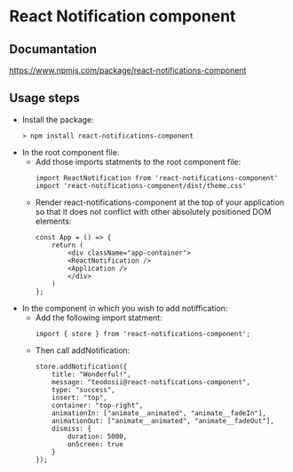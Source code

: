 # React Notification component

## Documantation
https://www.npmjs.com/package/react-notifications-component

## Usage steps
- Install the package: 
    ```
    > npm install react-notifications-component
    ```
- In the root component file:
    - Add those imports statments to the root component file: 
        ```
        import ReactNotification from 'react-notifications-component'
        import 'react-notifications-component/dist/theme.css'
        ```
    - Render react-notifications-component at the top of your application so that it does not conflict with other absolutely positioned DOM elements:
        ```
        const App = () => {
            return (
                <div className="app-container">
                <ReactNotification />
                <Application />
                </div>
            )
        };
        ```
- In the component in which you wish to add notiffication:
    - Add the following import statment:
        ```
        import { store } from 'react-notifications-component';
        ```
    - Then call addNotification:
        ```
        store.addNotification({
            title: "Wonderful!",
            message: "teodosii@react-notifications-component",
            type: "success",
            insert: "top",
            container: "top-right",
            animationIn: ["animate__animated", "animate__fadeIn"],
            animationOut: ["animate__animated", "animate__fadeOut"],
            dismiss: {
                duration: 5000,
                onScreen: true
            }
        });
        ```
